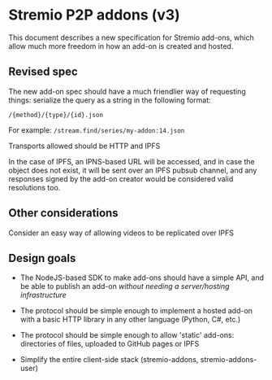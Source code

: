 # Stremio P2P addons (v3)

This document describes a new specification for Stremio add-ons, which allow much more freedom in how an add-on is created and hosted.

## Revised spec

The new add-on spec should have a much friendlier way of requesting things: serialize the query as a string in the following format:

```
/{method}/{type}/{id}.json
```

For example: ```/stream.find/series/my-addon:14.json```

Transports allowed should be HTTP and IPFS

In the case of IPFS, an IPNS-based URL will be accessed, and in case the object does not exist, it will be sent over an IPFS pubsub channel, and any responses signed by the add-on creator would be considered valid resolutions too.


## Other considerations

Consider an easy way of allowing videos to be replicated over IPFS


## Design goals

* The NodeJS-based SDK to make add-ons should have a simple API, and be able to publish an add-on *without needing a server/hosting infrastructure*

* The protocol should be simple enough to implement a hosted add-on with a basic HTTP library in any other language (Python, C#, etc.)

* The protocol should be simple enough to allow 'static' add-ons: directories of files, uploaded to GitHub pages or IPFS

* Simplify the entire client-side stack (stremio-addons, stremio-addons-user)